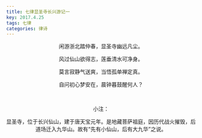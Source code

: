 ```yaml
---
title: 七律显圣寺长兴游记一
key: 2017.4.25
tags: 七律
categories: 律诗
---
```


<p align="center">闲游浙北踏仲春，显圣寺幽远凡尘。
</p>
<p align="center">风过仙山欲得志，莲垂清水可净身。
</p>
<p align="center">莫言寂静气送爽，当悟孤单禅定真。
</p>
<p align="center">自问初心梦安在，晨钟暮鼓醒何人？
</p>
<p align="center"></br>
</p>
<p align="center">小注：
</p>
<p align="center">显圣寺，位于长兴仙山，建于唐天宝元年。是地藏菩萨祖庭，因历代战火摧毁，后道场迁入九华山。故有“先有小仙山，后有大九华”之说。
</p>
<p align="center"></br>
</p>

